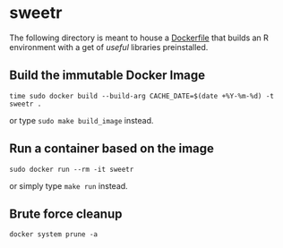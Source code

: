 
# sweetr

The following directory is meant to house a [Dockerfile](https://docs.docker.com/engine/reference/builder/) that builds an R environment
with a get of _useful_ libraries preinstalled.


## Build the immutable Docker Image

```
time sudo docker build --build-arg CACHE_DATE=$(date +%Y-%m-%d) -t sweetr .

```

or type `sudo make build_image` instead.


## Run a container based on the image

```
sudo docker run --rm -it sweetr
```

or simply type `make run` instead.


## Brute force cleanup

```
docker system prune -a
```


